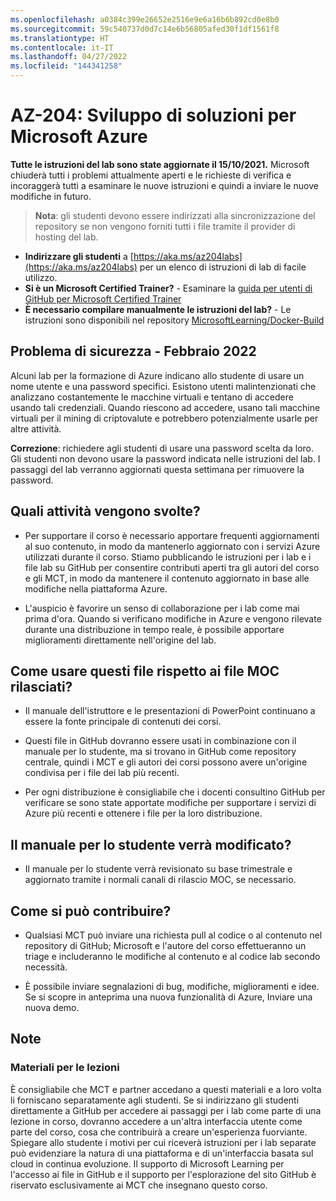 ```yaml
---
ms.openlocfilehash: a0384c399e26652e2516e9e6a16b6b892cd0e8b0
ms.sourcegitcommit: 59c540737d0d7c14e6b56805afed30f1df1561f8
ms.translationtype: HT
ms.contentlocale: it-IT
ms.lasthandoff: 04/27/2022
ms.locfileid: "144341258"
---
```

# <a name="az-204-developing-solutions-for-microsoft-azure"></a>AZ-204: Sviluppo di soluzioni per Microsoft Azure

**Tutte le istruzioni del lab sono state aggiornate il 15/10/2021.** Microsoft chiuderà tutti i problemi attualmente aperti e le richieste di verifica e incoraggerà tutti a esaminare le nuove istruzioni e quindi a inviare le nuove modifiche in futuro.

> **Nota**: gli studenti devono essere indirizzati alla sincronizzazione del repository se non vengono forniti tutti i file tramite il provider di hosting del lab. 

- **Indirizzare gli studenti** a [https://aka.ms/az204labs](https://aka.ms/az204labs) per un elenco di istruzioni di lab di facile utilizzo.
- **Si è un Microsoft Certified Trainer?** - Esaminare la [guida per utenti di GitHub per Microsoft Certified Trainer](https://microsoftlearning.github.io/MCT-User-Guide/)
- **È necessario compilare manualmente le istruzioni del lab?** - Le istruzioni sono disponibili nel repository [MicrosoftLearning/Docker-Build](https://github.com/MicrosoftLearning/Docker-Build) 

## <a name="security-issue---february-2022"></a>Problema di sicurezza - Febbraio 2022

Alcuni lab per la formazione di Azure indicano allo studente di usare un nome utente e una password specifici. Esistono utenti malintenzionati che analizzano costantemente le macchine virtuali e tentano di accedere usando tali credenziali.
Quando riescono ad accedere, usano tali macchine virtuali per il mining di criptovalute e potrebbero potenzialmente usarle per altre attività.

**Correzione**: richiedere agli studenti di usare una password scelta da loro. Gli studenti non devono usare la password indicata nelle istruzioni del lab. I passaggi del lab verranno aggiornati questa settimana per rimuovere la password. 

## <a name="what-are-we-doing"></a>Quali attività vengono svolte?

- Per supportare il corso è necessario apportare frequenti aggiornamenti al suo contenuto, in modo da mantenerlo aggiornato con i servizi Azure utilizzati durante il corso.  Stiamo pubblicando le istruzioni per i lab e i file lab su GitHub per consentire contributi aperti tra gli autori del corso e gli MCT, in modo da mantenere il contenuto aggiornato in base alle modifiche nella piattaforma Azure.

- L'auspicio è favorire un senso di collaborazione per i lab come mai prima d'ora. Quando si verificano modifiche in Azure e vengono rilevate durante una distribuzione in tempo reale, è possibile apportare miglioramenti direttamente nell'origine del lab. 

## <a name="how-should-i-use-these-files-relative-to-the-released-moc-files"></a>Come usare questi file rispetto ai file MOC rilasciati?

- Il manuale dell'istruttore e le presentazioni di PowerPoint continuano a essere la fonte principale di contenuti dei corsi.

- Questi file in GitHub dovranno essere usati in combinazione con il manuale per lo studente, ma si trovano in GitHub come repository centrale, quindi i MCT e gli autori dei corsi possono avere un'origine condivisa per i file dei lab più recenti.

- Per ogni distribuzione è consigliabile che i docenti consultino GitHub per verificare se sono state apportate modifiche per supportare i servizi di Azure più recenti e ottenere i file per la loro distribuzione.

## <a name="what-about-changes-to-the-student-handbook"></a>Il manuale per lo studente verrà modificato?

- Il manuale per lo studente verrà revisionato su base trimestrale e aggiornato tramite i normali canali di rilascio MOC, se necessario.

## <a name="how-do-i-contribute"></a>Come si può contribuire?

- Qualsiasi MCT può inviare una richiesta pull al codice o al contenuto nel repository di GitHub; Microsoft e l'autore del corso effettueranno un triage e includeranno le modifiche al contenuto e al codice lab secondo necessità.

- È possibile inviare segnalazioni di bug, modifiche, miglioramenti e idee.  Se si scopre in anteprima una nuova funzionalità di Azure,  Inviare una nuova demo.

## <a name="notes"></a>Note

### <a name="classroom-materials"></a>Materiali per le lezioni

È consigliabile che MCT e partner accedano a questi materiali e a loro volta li forniscano separatamente agli studenti.  Se si indirizzano gli studenti direttamente a GitHub per accedere ai passaggi per i lab come parte di una lezione in corso, dovranno accedere a un'altra interfaccia utente come parte del corso, cosa che contribuirà a creare un'esperienza fuorviante. Spiegare allo studente i motivi per cui riceverà istruzioni per i lab separate può evidenziare la natura di una piattaforma e di un'interfaccia basata sul cloud in continua evoluzione. Il supporto di Microsoft Learning per l'accesso ai file in GitHub e il supporto per l'esplorazione del sito GitHub è riservato esclusivamente ai MCT che insegnano questo corso.
